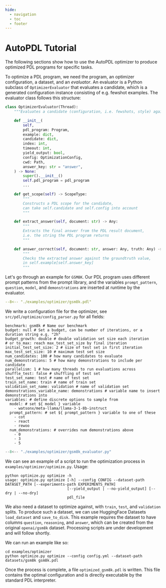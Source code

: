 ```yaml
---
hide:
  - navigation
  - toc
  - footer
---
```


# AutoPDL Tutorial

The following sections show how to use the AutoPDL optimizer to produce optimized PDL programs for specific tasks.

To optimize a PDL program, we need the program, an optimizer configuration, a dataset, and an _evaluator_. An evaluator is a Python subclass of `OptimizerEvaluator` that evaluates a candidate, which is a generated configuration instance consisting of e.g. fewshot examples. The evaluator class follows this structure:

```python title="src/pdl/optimize/optimizer_evaluator.py" linenums="1"
class OptimizerEvaluator(Thread):
    """Evaluates a candidate (configuration, i.e. fewshots, style) against **one** test example."""

    def __init__(
        self,
        pdl_program: Program,
        example: dict,
        candidate: dict,
        index: int,
        timeout: int,
        yield_output: bool,
        config: OptimizationConfig,
        cwd: Path,
        answer_key: str = "answer",
    ) -> None:
        super().__init__()
        self.pdl_program = pdl_program
        ...

    def get_scope(self) -> ScopeType:
        """
        Constructs a PDL scope for the candidate,
        can take self.candidate and self.config into account
        """

    def extract_answer(self, document: str) -> Any:
        """
        Extracts the final answer from the PDL result document,
        i.e. the string the PDL program returns
        """

    def answer_correct(self, document: str, answer: Any, truth: Any) -> bool:
        """
        Checks the extracted answer against the groundtruth value,
        in self.example[self.answer_key]
        """
```

Let's go through an example for `GSM8K`. Our PDL program uses different prompt patterns from the prompt library, and the variables `prompt_pattern`, `question`, `model`, and `demonstrations` are inserted at runtime by the evaluator.


```yaml title="examples/optimizer/gsm8k.pdl" linenums="1"
--8<-- "./examples/optimizer/gsm8k.pdl"
```

We write a configuration file for the optimizer, see `src/pdl/optimize/config_parser.py` for all fields:

``` { .yaml .copy .annotate title="gsm8k_optimizer_config.yml" linenums="1" }
benchmark: gsm8k # Name our benchmark
budget: null # Set a budget, can be number of iterations, or a duration string e.g. "2h"
budget_growth: double # double validation set size each iteration
# or to_max: reach max_test_set_size by final iteration
initial_test_set_size: 2 # size of test set in first iteration
max_test_set_size: 10 # maximum test set size
num_candidates: 100 # how many candidates to evaluate
num_demonstrations: 5 # how many demonstrations to include per candidate
parallelism: 1 # how many threads to run evaluations across
shuffle_test: false # shuffling of test set
test_set_name: test # name of test set
train_set_name: train # name of train set
validation_set_name: validation # name of validation set
demonstrations_variable_name: demonstrations # variable name to insert demonstrations into
variables: # define discrete options to sample from
  model: # set ${ model } variable
    - watsonx/meta-llama/llama-3-1-8b-instruct
  prompt_pattern: # set ${ prompt_pattern } variable to one of these
    - cot
    - react
    - rewoo
  num_demonstrations: # overrides num demonstrations above
    - 0
    - 3
    - 5
```


```python title="examples/optimizer/gsm8k_evaluator.py" linenums="1"
--8<-- "./examples/optimizer/gsm8k_evaluator.py"
```

We can see an example of a script to run the optimization process in `examples/optimizer/optimize.py`.
Usage:

```
python optimize.py optimize -h
usage: optimize.py optimize [-h] --config CONFIG --dataset-path DATASET_PATH [--experiments-path EXPERIMENTS_PATH]
                            [--yield_output | --no-yield_output] [--dry | --no-dry]
                            pdl_file
```

We also need a dataset to optimize against, with `train`, `test`, and `validation` splits. To produce such a dataset, we can use HuggingFace Datasets `load_dataset` and `save_to_disk`. This example requires the dataset to have columns `question`, `reasoning`, and `answer`, which can be created from the original `openai/gsm8k` dataset. Processing scripts are under development and will follow shortly.

We can run an example like so:

```
cd examples/optimizer
python optimize.py optimize --config config.yml --dataset-path datasets/gsm8k gsm8k.pdl
```

Once the process is complete, a file `optimized_gsm8k.pdl` is written. This file contains the optimal configuration and is directly executable by the standard PDL interpreter.
